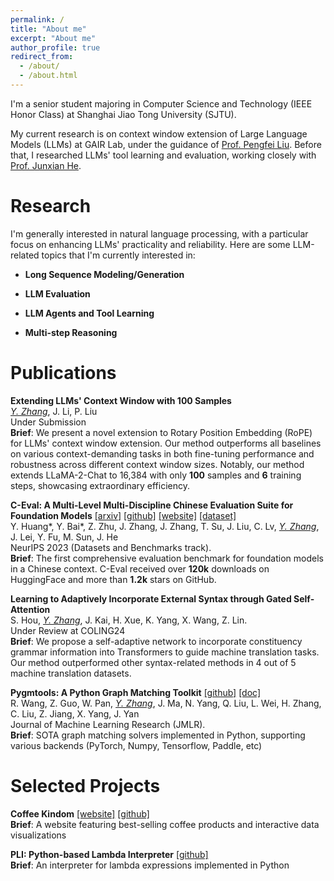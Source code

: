 ```yaml
---
permalink: /
title: "About me"
excerpt: "About me"
author_profile: true
redirect_from: 
  - /about/
  - /about.html
---
```


I'm a senior student majoring in Computer Science and Technology (IEEE Honor Class) at Shanghai Jiao Tong University (SJTU). 

My current research is on context window extension of Large Language Models (LLMs) at GAIR Lab, under the guidance of [Prof. Pengfei Liu](http://pfliu.com/). Before that, I researched LLMs' tool learning and evaluation, working closely with [Prof. Junxian He](https://jxhe.github.io/).

# Research

I'm generally interested in natural language processing, with a particular focus on enhancing LLMs' practicality and reliability. Here are some LLM-related topics that I'm currently interested in:

- **Long Sequence Modeling/Generation**

- **LLM Evaluation**

- **LLM Agents and Tool Learning**

- **Multi-step Reasoning**

# Publications
**Extending LLMs' Context Window with 100 Samples**  
*<ins>Y. Zhang</ins>*, J. Li, P. Liu  
Under Submission  
**Brief**: We present a novel extension to Rotary Position Embedding (RoPE) for LLMs' context window extension. Our method outperforms all baselines on various context-demanding tasks in both fine-tuning performance and robustness across different context window sizes. Notably, our method extends LLaMA-2-Chat to 16,384 with only **100** samples and **6** training steps, showcasing extraordinary efficiency. 

**C-Eval: A Multi-Level Multi-Discipline Chinese Evaluation Suite for Foundation Models**  [[arxiv]](https://arxiv.org/abs/2305.08322) [[github]](https://github.com/hkust-nlp/ceval) [[website]](https://cevalbenchmark.com) [[dataset]](https://huggingface.co/datasets/ceval/ceval-exam)  
Y. Huang\*, Y. Bai\*, Z. Zhu, J. Zhang, J. Zhang, T. Su, J. Liu, C. Lv, *<ins>Y. Zhang</ins>*, J. Lei, Y. Fu, M. Sun, J. He  
NeurIPS 2023 (Datasets and Benchmarks track).  
**Brief**: The first comprehensive evaluation benchmark for foundation models in a Chinese context. C-Eval received over **120k** downloads on HuggingFace and more than **1.2k** stars on GitHub.

**Learning to Adaptively Incorporate External Syntax through Gated Self-Attention**  
S. Hou, *<ins>Y. Zhang</ins>*, J. Kai, H. Xue, K. Yang, X. Wang, Z. Lin.  
Under Review at COLING24  
**Brief**: We propose a self-adaptive network to incorporate constituency grammar information into Transformers to guide machine translation tasks. Our method outperformed other syntax-related methods in 4 out of 5 machine translation datasets.

**Pygmtools: A Python Graph Matching Toolkit**  [[github]](https://github.com/Thinklab-SJTU/pygmtools) [[doc]](https://pygmtools.readthedocs.io/en/latest/)   
R. Wang, Z. Guo, W. Pan, *<ins>Y. Zhang</ins>*, J. Ma, N. Yang, Q. Liu, L. Wei, H. Zhang, C. Liu, Z. Jiang, X. Yang, J. Yan  
Journal of Machine Learning Research (JMLR).  
**Brief**: SOTA graph matching solvers implemented in Python, supporting various backends (PyTorch, Numpy, Tensorflow, Paddle, etc)

# Selected Projects
**Coffee Kindom** [[website]](https://com-480-data-visualization.github.io/project-2023-kingdom_of_kaffa/website/index.html) [[github]](https://github.com/com-480-data-visualization/project-2023-kingdom_of_kaffa)   
**Brief**: A website featuring best-selling coffee products and interactive data visualizations

**PLI: Python-based Lambda Interpreter** [[github]](https://github.com/FKCSP/PLI-Python-based-Lambda-Interpreter)  
**Brief**: An interpreter for lambda expressions implemented in Python

